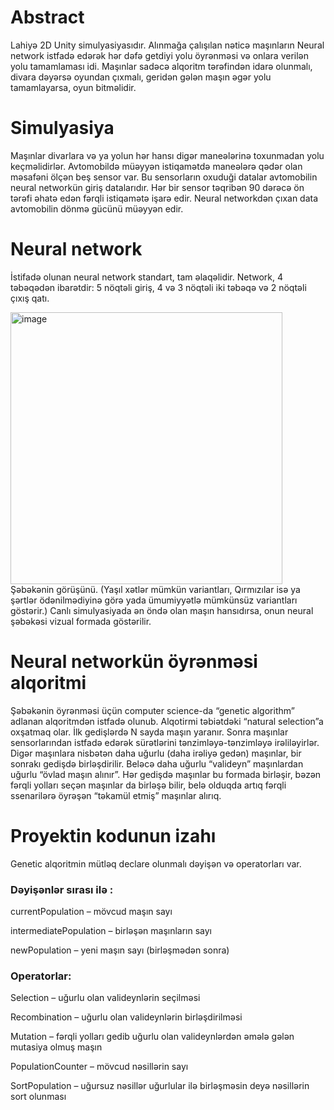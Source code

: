 # Abstract
Lahiyə 2D Unity simulyasiyasıdır. Alınmağa çalışılan nəticə maşınların Neural network istfadə edərək hər dəfə getdiyi yolu öyrənməsi və onlara verilən yolu tamamlaması idi. Maşınlar sadəcə alqoritm tərəfindən idarə olunmalı, divara dəyərsə oyundan çıxmalı, geridən gələn maşın əgər yolu tamamlayarsa, oyun bitməlidir.

# Simulyasiya
Maşınlar divarlara və ya yolun hər hansı digər maneələrinə toxunmadan yolu keçməlidirlər. Avtomobildə müəyyən istiqamətdə maneələrə qədər olan məsafəni ölçən beş sensor var. Bu sensorların oxuduği datalar avtomobilin neural networkün giriş datalarıdır. Hər bir sensor təqribən 90 dərəcə ön tərəfi əhatə edən fərqli istiqamətə işarə edir. Neural networkdən çıxan data avtomobilin dönmə gücünü müəyyən edir.

# Neural network
İstifadə olunan neural network standart, tam əlaqəlidir. Network, 4 təbəqədən ibarətdir: 5 nöqtəli giriş, 4 və 3 nöqtəli iki təbəqə və 2 nöqtəli çıxış qatı.

<img width="435" alt="image" src="https://user-images.githubusercontent.com/86208821/202951722-c354e1cf-06a5-42c4-9d69-0472f1d8bd2d.png">
Şəbəkənin görüşünü. (Yaşıl xətlər mümkün variantları, Qırmızılar isə ya şərtlər ödənilmədiyinə görə yada ümumiyyətlə mümkünsüz variantları göstərir.) Canlı simulyasiyada ən öndə olan maşın hansıdırsa, onun neural şəbəkəsi vizual formada göstərilir.

# Neural networkün öyrənməsi alqoritmi
Şəbəkənin öyrənməsi üçün computer science-da “genetic algorithm” adlanan alqoritmdən istfadə olunub. Alqotirmi təbiətdəki “natural selection”a oxşatmaq olar. İlk gedişlərdə N sayda maşın yaranır. Sonra maşınlar sensorlarından istfadə edərək sürətlərini tənzimləyə-tənzimləyə irəliləyirlər. Digər maşınlara nisbətən daha uğurlu (daha irəliyə gedən) maşınlar, bir sonrakı gedişdə birləşdirilir. Beləcə daha uğurlu “valideyn” maşınlardan uğurlu “övlad maşın alınır”. Hər gedişdə maşınlar bu formada birləşir, bəzən fərqli yolları seçən maşınlar da birləşə bilir, belə olduqda artıq fərqli ssenarilərə öyrəşən “təkamül etmiş” maşınlar alırıq.

# Proyektin kodunun izahı
Genetic alqoritmin mütləq declare olunmalı dəyişən və operatorları var.
### Dəyişənlər sırası ilə :

currentPopulation – mövcud maşın sayı 

intermediatePopulation – birləşən maşınların sayı

newPopulation – yeni maşın sayı (birləşmədən sonra)

### Operatorlar:

Selection – uğurlu olan valideynlərin seçilməsi

Recombination – uğurlu olan valideynlərin birləşdirilməsi

Mutation – fərqli yolları gedib uğurlu olan valideynlərdən əmələ gələn mutasiya olmuş maşın

PopulationCounter – mövcud nəsillərin sayı

SortPopulation – uğursuz nəsillər uğurlular ilə birləşməsin deyə nəsillərin sort olunması
